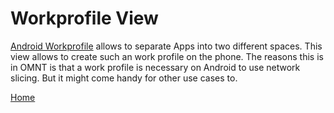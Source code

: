 # Workprofile View
[Android Workprofile](https://support.google.com/work/android/answer/6191949?hl=en) allows to separate Apps into two different spaces. This view allows to create such an work profile on the phone. The reasons this is in OMNT is that a work profile is necessary on Android to use network slicing. But it might come handy for other use cases to.

[Home](OpenMobileNetworkToolkit.md)